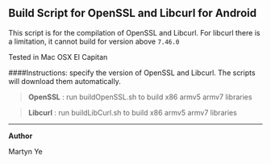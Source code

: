 ## Build Script for OpenSSL and Libcurl for Android

This script is for the compilation of OpenSSL and Libcurl.
For libcurl there is a limitation, it cannot build for version above `7.46.0`

Tested in Mac OSX El Capitan

####Instructions:
specify the version of OpenSSL and Libcurl. The scripts will download them automatically.


>  **OpenSSL** :  run buildOpenSSL.sh to build x86 armv5 armv7 libraries

>  **Libcurl** :  run buildLibCurl.sh to build x86 armv5 armv7 libraries



 



---
**Author**

Martyn Ye